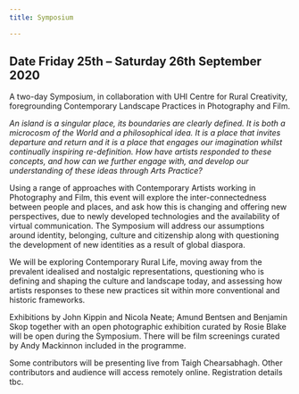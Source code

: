 ```yaml
---
title: Symposium

---
```

## **Date Friday 25th – Saturday 26th September 2020**

A two-day Symposium, in collaboration with UHI Centre for Rural Creativity, foregrounding Contemporary Landscape Practices in Photography and Film.

_An island is a singular place, its boundaries are clearly defined. It is both a microcosm of the World and a philosophical idea. It is a place that invites departure and return and it is a place that engages our imagination whilst continually inspiring re-definition. How have artists responded to these concepts, and how can we further engage with, and develop our understanding of these ideas through Arts Practice?_

Using a range of approaches with Contemporary Artists working in Photography and Film, this event will explore the inter-connectedness between people and places, and ask how this is changing and offering new perspectives, due to newly developed technologies and the availability of virtual communication. The Symposium will address our assumptions around identity, belonging, culture and citizenship along with questioning the development of new identities as a result of global diaspora.

We will be exploring Contemporary Rural Life, moving away from the prevalent idealised and nostalgic representations, questioning who is defining and shaping the culture and landscape today, and assessing how artists responses to these new practices sit within more conventional and historic frameworks.

Exhibitions by John Kippin and Nicola Neate; Amund Bentsen and Benjamin Skop together with an open photographic exhibition curated by Rosie Blake will be open during the Symposium. There will be film screenings curated by Andy Mackinnon included in the programme.

Some contributors will be presenting live from Taigh Chearsabhagh. Other contributors and audience will access remotely online. Registration details tbc.